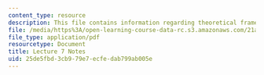 ```yaml
---
content_type: resource
description: This file contains information regarding theoretical frames.
file: /media/https%3A/open-learning-course-data-rc.s3.amazonaws.com/21a-215-disease-and-health-culture-society-and-ethics-spring-2012/25de5fbd3cb979e7ecfedab799ab005e_MIT21A_215S12_lecture_07.pdf
file_type: application/pdf
resourcetype: Document
title: Lecture 7 Notes
uid: 25de5fbd-3cb9-79e7-ecfe-dab799ab005e
---
```

